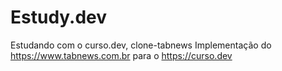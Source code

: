 # Estudy.dev
Estudando com o curso.dev, clone-tabnews 
Implementação do https://www.tabnews.com.br para o https://curso.dev

